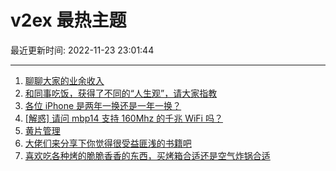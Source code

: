 # v2ex 最热主题

最近更新时间: 2022-11-23 23:01:44

--- 
1. [聊聊大家的业余收入](https://www.v2ex.com/t/897228) 
2. [和同事吃饭，获得了不同的“人生观”，请大家指教](https://www.v2ex.com/t/897245) 
3. [各位 iPhone 是两年一换还是一年一换？](https://www.v2ex.com/t/897270) 
4. [[解惑] 请问 mbp14 支持 160Mhz 的千兆 WiFi 吗？](https://www.v2ex.com/t/897269) 
5. [黄片管理](https://www.v2ex.com/t/897344) 
6. [大佬们来分享下你觉得很受益匪浅的书籍吧](https://www.v2ex.com/t/897336) 
7. [喜欢吃各种烤的脆脆香香的东西，买烤箱合适还是空气炸锅合适](https://www.v2ex.com/t/897315) 
